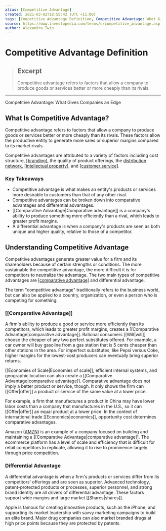 ```yaml
---
alias: [Competitive Advantage]
created: 2021-03-02T18:55:43 (UTC +11:00)
tags: [Competitive Advantage Definition, Competitive Advantage: What Gives Companies an Edge]
source: https://www.investopedia.com/terms/c/competitive_advantage.asp
author: Alexandra Twin
---
```


# Competitive Advantage Definition

> ## Excerpt
> Competitive advantage refers to factors that allow a company to produce goods or services better or more cheaply than its rivals.

---

Competitive Advantage: What Gives Companies an Edge
## What Is Competitive Advantage?

Competitive advantage refers to factors that allow a company to produce goods or services better or more cheaply than its rivals. These factors allow the productive entity to generate more sales or superior margins compared to its market rivals.

Competitive advantages are attributed to a variety of factors including cost structure, [[branding]](https://www.investopedia.com/articles/financial-theory/11/branding-ultimate-economic-moat.asp), the quality of product offerings, the [distribution network](https://www.investopedia.com/terms/d/distribution-network.asp), [[intellectual property]](https://www.investopedia.com/terms/i/intellectualproperty.asp), and [[customer service]](https://www.investopedia.com/terms/c/customer-service.asp).

### Key Takeaways

-   Competitive advantage is what makes an entity's products or services more desirable to customers than that of any other rival.
-   Competitive advantages can be broken down into comparative advantages and differential advantages.
-   [[Comparative Advantage|Comparative advantage]] is a company's ability to produce something more efficiently than a rival, which leads to greater profit margins.
-   A differential advantage is when a company's products are seen as both unique and higher quality, relative to those of a competitor.

## Understanding Competitive Advantage

Competitive advantages generate greater value for a firm and its shareholders because of certain strengths or conditions. The more sustainable the competitive advantage, the more difficult it is for competitors to neutralize the advantage. The two main types of competitive advantages are [[comparative advantage]](https://www.investopedia.com/terms/c/comparativeadvantage.asp) and differential advantage.

The term "competitive advantage" traditionally refers to the business world, but can also be applied to a country, organization, or even a person who is competing for something.

### [[Comparative Advantage]]

A firm's ability to produce a good or service more efficiently than its competitors, which leads to greater profit margins, creates a [[Comparative Advantage|comparative advantage]]. Rational consumers [[Will|will]] choose the cheaper of any two perfect substitutes offered. For example, a car owner will buy gasoline from a gas station that is 5 cents cheaper than other stations in the area. For imperfect substitutes, like Pepsi versus Coke, higher margins for the lowest-cost producers can eventually bring superior returns.

[[Economies of Scale|Economies of scale]], efficient internal systems, and geographic location can also create a [[Comparative Advantage|comparative advantage]]. Comparative advantage does not imply a better product or service, though. It only shows the firm can [[Offer|offer]] a product or service of the same value at a lower price.

For example, a firm that manufactures a product in China may have lower labor costs than a company that manufactures in the U.S., so it can [[Offer|offer]] an equal product at a lower price. In the context of international trade [[Economics|economics]], opportunity cost determines comparative advantages. 

Amazon ([AMZN](https://www.investopedia.com/markets/[[Quote|quote]]?tvwidgetsymbol=amzn)) is an example of a company focused on building and maintaining a [[Comparative Advantage|comparative advantage]]. The ecommerce platform has a level of scale and efficiency that is difficult for retail competitors to replicate, allowing it to rise to prominence largely through price competition.

### Differential Advantage

A differential advantage is when a firm's products or services differ from its competitors' offerings and are seen as superior. Advanced technology, patent-protected products or processes, superior personnel, and strong brand identity are all drivers of differential advantage. These factors support wide margins and large market [[Shares|shares]].

Apple is famous for creating innovative products, such as the iPhone, and supporting its market leadership with savvy marketing campaigns to build an elite brand. Major drug companies can also market branded drugs at high price points because they are protected by patents.
